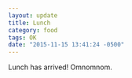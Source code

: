 ```yaml
---
layout: update
title: Lunch
category: food
tags: OK
date: "2015-11-15 13:41:24 -0500"
---
```


Lunch has arrived! Omnomnom.
